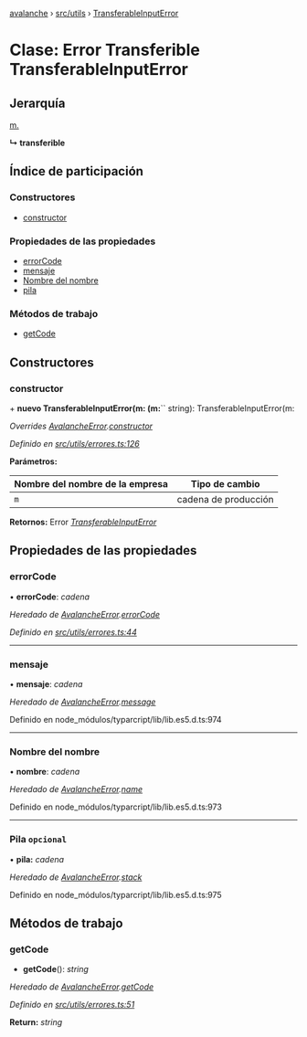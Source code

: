[avalanche](../README.md) › [src/utils](../modules/src_utils.md) › [TransferableInputError](src_utils.transferableinputerror.md)

# Clase: Error Transferible TransferableInputError

## Jerarquía

[m.](src_utils.avalancheerror.md)

**↳ transferible**

## Índice de participación

### Constructores

* [constructor](src_utils.transferableinputerror.md#constructor)

### Propiedades de las propiedades

* [errorCode](src_utils.transferableinputerror.md#errorcode)
* [mensaje](src_utils.transferableinputerror.md#message)
* [Nombre del nombre](src_utils.transferableinputerror.md#name)
* [pila](src_utils.transferableinputerror.md#optional-stack)

### Métodos de trabajo

* [getCode](src_utils.transferableinputerror.md#getcode)

## Constructores

### constructor

\+ **nuevo TransferableInputError(m: (m:**``*[](src_utils.transferableinputerror.md)* string): TransferableInputError(m:

*Overrides [AvalancheError](src_utils.avalancheerror.md).[constructor](src_utils.avalancheerror.md#constructor)*

*Definido en [src/utils/errores.ts:126](https://github.com/ava-labs/avalanchejs/blob/ae78dee/src/utils/errors.ts#L126)*

**Parámetros:**

| Nombre del nombre de la empresa | Tipo de cambio |
------ | ------ |
| `m` | cadena de producción |

**Retornos:** Error *[TransferableInputError](src_utils.transferableinputerror.md)*

## Propiedades de las propiedades

### errorCode

• **errorCode**: *cadena*

*Heredado de [AvalancheError](src_utils.avalancheerror.md).[errorCode](src_utils.avalancheerror.md#errorcode)*

*Definido en [src/utils/errores.ts:44](https://github.com/ava-labs/avalanchejs/blob/ae78dee/src/utils/errors.ts#L44)*

___

### mensaje

• **mensaje**: *cadena*

*Heredado de [AvalancheError](src_utils.avalancheerror.md).[message](src_utils.avalancheerror.md#message)*

Definido en node_módulos/typarcript/lib/lib.es5.d.ts:974

___

### Nombre del nombre

• **nombre**: *cadena*

*Heredado de [AvalancheError](src_utils.avalancheerror.md).[name](src_utils.avalancheerror.md#name)*

Definido en node_módulos/typarcript/lib/lib.es5.d.ts:973

___

### Pila `opcional`

• **pila:** *cadena*

*Heredado de [AvalancheError](src_utils.avalancheerror.md).[stack](src_utils.avalancheerror.md#optional-stack)*

Definido en node_módulos/typarcript/lib/lib.es5.d.ts:975

## Métodos de trabajo

### getCode

- **getCode**(): *string*

*Heredado de [AvalancheError](src_utils.avalancheerror.md).[getCode](src_utils.avalancheerror.md#getcode)*

*Definido en [src/utils/errores.ts:51](https://github.com/ava-labs/avalanchejs/blob/ae78dee/src/utils/errors.ts#L51)*

**Return:** *string*
